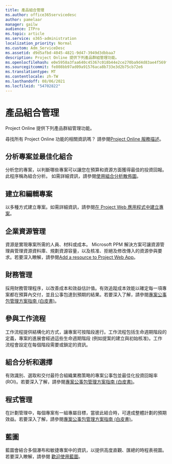 ```yaml
---
title: 產品組合管理
ms.author: office365servicedesc
author: pamelaar
manager: gailw
audience: ITPro
ms.topic: article
ms.service: o365-administration
localization_priority: Normal
ms.custom: Adm_ServiceDesc
ms.assetid: d9d5afbd-4045-4821-9d47-3949d3dbbaa7
description: Project Online 提供下列產品群組管理功能。
ms.openlocfilehash: e0e5958a3faa640c45367c018b44e2ce270ba9d4d83ae4f569fa5b301724605c
ms.sourcegitcommit: fe808bb97ad09a91576aca8b733e3d2b75cb72e6
ms.translationtype: MT
ms.contentlocale: zh-TW
ms.lasthandoff: 08/06/2021
ms.locfileid: "54702822"
---
```

# <a name="portfolio-management"></a>產品組合管理

Project Online 提供下列產品群組管理功能。
  
尋找所有 Project Online 功能的相關資訊嗎？ 請參閱[Project Online 服務描述](project-online-service-description.md)。
  
## <a name="analyze-projects-and-optimize-portfolio"></a>分析專案並最佳化組合

分析您的專案，以判斷哪些專案可以讓您在預算和資源方面獲得最佳的投資回報。 此程序稱為組合分析。 如需詳細資訊，請參閱[使用組合分析散佈圖](https://go.microsoft.com/fwlink/?LinkID=823665&amp;clcid=0x409)。
  
## <a name="create-and-edit-projects"></a>建立和編輯專案

以多種方式建立專案。如需詳細資訊，請參閱[在 Project Web 應用程式中建立專案](https://go.microsoft.com/fwlink/?LinkID=746895&amp;clcid=0x409)。
  
## <a name="enterprise-resource-management"></a>企業資源管理

資源是實現專案所需的人員、材料或成本。 Microsoft PPM 解決方案可讓資源管理員管理資源資料庫、規劃資源容量，以及核准、拒絕及修改傳入的資源參與要求。若要深入瞭解，請參閱[Add a resource to Project Web App](https://go.microsoft.com/fwlink/p/?LinkId=271320)。
  
## <a name="financial-management"></a>財務管理

採用財務管理程序，以改善成本和效益估計值。有效追蹤成本效能以確定每一項專案都在預算內交付，並且公事包達到預期的結果。若要深入了解，請參閱[專案公事包管理方案指南 (白皮書)](/project/project-server-2013-and-2016)。
  
## <a name="participate-in-workflow"></a>參與工作流程

工作流程提供結構化的方式，讓專案可按階段進行。工作流程包括生命週期階段的定義，專案的進展會經過這些生命週期階段 (例如提案的建立與初始核准)。工作流程會設定在每個階段需要或鎖定的資訊。
  
## <a name="portfolio-analytics-and-selection"></a>組合分析和選擇

有效識別、選取和交付最符合組織業務策略的專案公事包並最佳化投資回報率 (ROI)。若要深入了解，請參閱[專案公事包管理方案指南 (白皮書)](/project/project-server-2013-and-2016)。
  
## <a name="program-management"></a>程式管理

在計劃管理中，每個專案有一組專屬目標，當彼此結合時，可達成整體計劃的預期效益。若要深入了解，請參閱[專案公事包管理方案指南 (白皮書)](/project/project-server-2013-and-2016)。
  
## <a name="roadmap"></a>藍圖

藍圖會結合多個瀑布和敏捷專案中的資訊，以提供高度直觀、匯總的時程表視圖。 若要深入瞭解，請參閱 [歡迎使用藍圖](https://support.office.com/article/video-welcome-to-roadmap-57764149-51b8-468f-a50d-9ea6a4fd835a)。